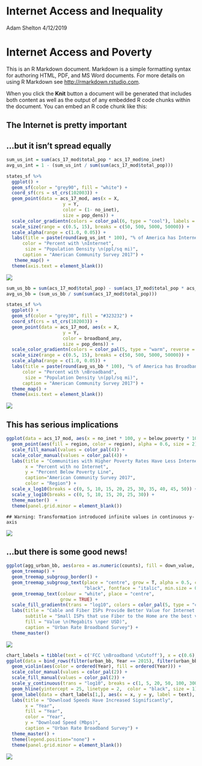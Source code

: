 Internet Access and Inequality
================
Adam Shelton
4/12/2019

# Internet Access and Poverty

This is an R Markdown document. Markdown is a simple formatting syntax
for authoring HTML, PDF, and MS Word documents. For more details on
using R Markdown see <http://rmarkdown.rstudio.com>.

When you click the **Knit** button a document will be generated that
includes both content as well as the output of any embedded R code
chunks within the document. You can embed an R code chunk like this:

## The Internet is pretty important

## …but it isn’t spread equally

``` r
sum_us_int = sum(acs_17_mod$total_pop * acs_17_mod$no_inet)
avg_us_int = 1 - (sum_us_int / sum(sum(acs_17_mod$total_pop)))

states_sf %>% 
  ggplot() + 
  geom_sf(color = "grey90", fill = "white") +
  coord_sf(crs = st_crs(102003)) +
  geom_point(data = acs_17_mod, aes(x = X,
                     y = Y,
                     color = (1- no_inet),
                     size = pop_dens)) + 
  scale_color_gradientn(colors = color_pal(6, type = "cool"), labels = percent_format(accuracy = 1)) +
  scale_size(range = c(0.5, 15), breaks = c(50, 500, 5000, 50000)) +
  scale_alpha(range = c(1.0, 0.05)) +
  labs(title = paste(round(avg_us_int * 100), "% of America has Internet Access", sep = ""),
      color = "Percent with \nInternet",
       size = "Population Density \n(ppl/sq mi)",
      caption = "American Community Survey 2017") +
   theme_map() +
  theme(axis.text = element_blank())
```

![](README_files/figure-gfm/us-map-int-1.svg)<!-- -->

``` r
sum_us_bb = sum(acs_17_mod$total_pop) - sum(acs_17_mod$total_pop * acs_17_mod$broadband_any)
avg_us_bb = (sum_us_bb / sum(sum(acs_17_mod$total_pop)))

states_sf %>% 
  ggplot() + 
  geom_sf(color = "grey30", fill = "#323232") +
  coord_sf(crs = st_crs(102003)) +
  geom_point(data = acs_17_mod, aes(x = X,
                     y = Y,
                     color = broadband_any,
                     size = pop_dens)) + 
  scale_color_gradientn(colors = color_pal(5, type = "warm", reverse = TRUE), labels = percent_format(accuracy = 1)) +
  scale_size(range = c(0.5, 15), breaks = c(50, 500, 5000, 50000)) +
  scale_alpha(range = c(1.0, 0.05)) +
  labs(title = paste(round(avg_us_bb * 100), "% of America has Broadband Access", sep = ""),
      color = "Percent with \nBroadband",
       size = "Population Density \n(ppl/sq mi)",
      caption = "American Community Survey 2017") +
  theme_map() +
  theme(axis.text = element_blank())
```

![](README_files/figure-gfm/us-map-bb-1.svg)<!-- -->

## This has serious implications

``` r
ggplot(data = acs_17_mod, aes(x = no_inet * 100, y = below_poverty * 100)) + 
  geom_point(aes(fill = region, color = region), alpha = 0.6, size = 2) + 
  scale_fill_manual(values = color_pal(4)) +
  scale_color_manual(values = color_pal(4)) +
  labs(title = "Communities with Higher Poverty Rates Have Less Internet Access",
       x = "Percent with no Internet", 
       y = "Percent Below Poverty Line", 
       caption="American Community Survey 2017", 
       color = "Region") + 
  scale_x_log10(breaks = c(0, 5, 10, 15, 20, 25, 30, 35, 40, 45, 50)) +
  scale_y_log10(breaks = c(0, 5, 10, 15, 20, 25, 30)) +
  theme_master()  +
  theme(panel.grid.minor = element_blank())
```

    ## Warning: Transformation introduced infinite values in continuous y-axis

![](README_files/figure-gfm/point-int-pov-1.svg)<!-- -->

## …but there is some good news\!

``` r
ggplot(agg_urban_bb, aes(area = as.numeric(counts), fill = down_value, label = Group.1, subgroup = Technology)) + 
  geom_treemap() +
  geom_treemap_subgroup_border() +
  geom_treemap_subgroup_text(place = "centre", grow = T, alpha = 0.5, colour =
                             "black", fontface = "italic", min.size = 0) +
  geom_treemap_text(colour = "white", place = "centre",
                    grow = TRUE) +
  scale_fill_gradientn(trans = "log10", colors = color_pal(5, type = "continuous")) + 
  labs(title = "Cable and Fiber ISPs Provide Better Value for Internet Service",
       subtitle = "Small ISPs that use Fiber to the Home are the best value",
       fill = "Value \n(Megabits \nper USD)", 
       caption = "Urban Rate Broadband Survey") +
  theme_master()
```

![](README_files/figure-gfm/tree-map-1.svg)<!-- -->

``` r
chart_labels = tibble(text = c('FCC \nBroadband \nCutoff'), x = c(0.6), y = c(25))
ggplot(data = bind_rows(filter(urban_bb, Year == 2015), filter(urban_bb, Year == 2018)), aes(x = factor(`Year`), y = `Download Bandwidth Mbps`)) +
  geom_violin(aes(color = ordered(Year), fill = ordered(Year))) +
  scale_color_manual(values = color_pal(2)) +
  scale_fill_manual(values = color_pal(2)) +
  scale_y_continuous(trans = "log10", breaks = c(1, 5, 20, 50, 100, 300, 1000, 10000)) +
  geom_hline(yintercept = 25, linetype = 2,  color = "black", size = 1) + 
  geom_label(data = chart_labels[1,], aes(x = x, y = y, label = text), alpha = 0.95) + 
  labs(title = "Download Speeds Have Increased Significantly",
       x = "Year",
       fill = "Year",
       color = "Year",
       y = "Download Speed (Mbps)",
       caption = "Urban Rate Broadband Survey") +
  theme_master() +
  theme(legend.position="none") + 
  theme(panel.grid.minor = element_blank())
```

![](README_files/figure-gfm/speed-violin-plot-1.svg)<!-- -->
